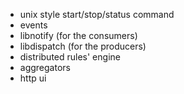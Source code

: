
- unix style start/stop/status command
- events
- libnotify (for the consumers)
- libdispatch (for the producers)
- distributed rules' engine
- aggregators
- http ui

